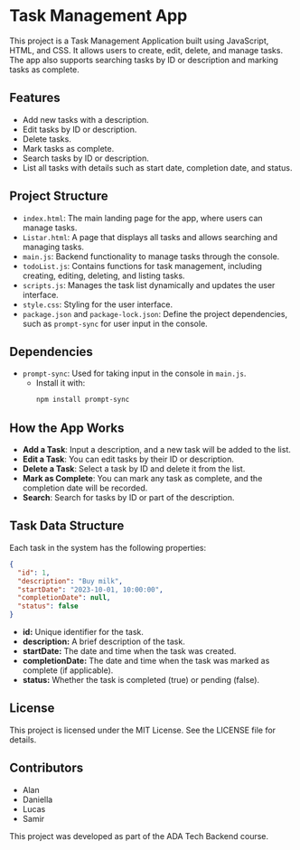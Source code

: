 # Task Management App

This project is a Task Management Application built using JavaScript, HTML, and CSS. It allows users to create, edit, delete, and manage tasks. The app also supports searching tasks by ID or description and marking tasks as complete.

## Features

- Add new tasks with a description.
- Edit tasks by ID or description.
- Delete tasks.
- Mark tasks as complete.
- Search tasks by ID or description.
- List all tasks with details such as start date, completion date, and status.

## Project Structure

- `index.html`: The main landing page for the app, where users can manage tasks.
- `Listar.html`: A page that displays all tasks and allows searching and managing tasks.
- `main.js`: Backend functionality to manage tasks through the console.
- `todoList.js`: Contains functions for task management, including creating, editing, deleting, and listing tasks.
- `scripts.js`: Manages the task list dynamically and updates the user interface.
- `style.css`: Styling for the user interface.
- `package.json` and `package-lock.json`: Define the project dependencies, such as `prompt-sync` for user input in the console.

## Dependencies

- `prompt-sync`: Used for taking input in the console in `main.js`.
  - Install it with: 
    ```bash
    npm install prompt-sync
    ```

## How the App Works

- **Add a Task**: Input a description, and a new task will be added to the list.
- **Edit a Task**: You can edit tasks by their ID or description.
- **Delete a Task**: Select a task by ID and delete it from the list.
- **Mark as Complete**: You can mark any task as complete, and the completion date will be recorded.
- **Search**: Search for tasks by ID or part of the description.

## Task Data Structure

Each task in the system has the following properties:

```json
{
  "id": 1,
  "description": "Buy milk",
  "startDate": "2023-10-01, 10:00:00",
  "completionDate": null,
  "status": false
}
```

- **id:** Unique identifier for the task.
- **description:** A brief description of the task.
- **startDate:** The date and time when the task was created.
- **completionDate:** The date and time when the task was marked as complete (if applicable).
- **status:** Whether the task is completed (true) or pending (false).

## License
This project is licensed under the MIT License. See the LICENSE file for details.

## Contributors
- Alan
- Daniella
- Lucas
- Samir

This project was developed as part of the ADA Tech Backend course.